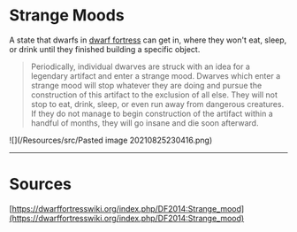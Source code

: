 # Strange Moods   
A state that dwarfs in [dwarf fortress](http://www.bay12games.com/dwarves/) can get in, where they won't eat, sleep, or drink until they finished building a specific object.    
   
> Periodically, individual dwarves are struck with an idea for a legendary artifact and enter a strange mood. Dwarves which enter a strange mood will stop whatever they are doing and pursue the construction of this artifact to the exclusion of all else. They will not stop to eat, drink, sleep, or even run away from dangerous creatures. If they do not manage to begin construction of the artifact within a handful of months, they will go insane and die soon afterward.    
   
![](/Resources/src/Pasted image 20210825230416.png)   
   
---   
# Sources   
[https://dwarffortresswiki.org/index.php/DF2014:Strange_mood](https://dwarffortresswiki.org/index.php/DF2014:Strange_mood)